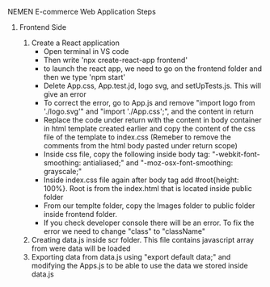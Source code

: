 NEMEN E-commerce Web Application Steps

1. Frontend Side

   1. Create a React application
      - Open terminal in VS code
      - Then write 'npx create-react-app frontend'
      - to launch the react app, we need to go on the frontend folder and then we type 'npm start'
      - Delete App.css, App.test.jd, logo svg, and setUpTests.js. This will give an error
      - To correct the error, go to App.js and remove "import logo from './logo.svg'" and "import './App.css';", and the content in return
      - Replace the code under return with the content in body container in html template created earlier and copy the content of the css file of the template to index.css (Remeber to remove the comments from the html body pasted under return scope)
      - Inside css file, copy the following inside body tag: "-webkit-font-smoothing: antialiased;" and "-moz-osx-font-smoothing: grayscale;"
      - Inside index.css file again after body tag add #root{height: 100%}. Root is from the index.html that is located inside public folder
      - From our templte folder, copy the Images folder to public folder inside frontend folder.
      - If you check developer console there will be an error. To fix the error we need to change "class" to "className"
   2. Creating data.js inside scr folder. This file contains javascript array from were data will be loaded
   3. Exporting data from data.js using "export default data;" and modifying the Apps.js to be able to use the data we stored inside data.js
